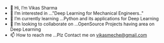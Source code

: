 - 👋 Hi, I’m Vikas Sharma
- 👀 I’m interested in ..."Deep Learning for Mechanical Engineers.." 
- 🌱 I’m currently learning ...Python and its applications for Deep Learning
- 💞️ I’m looking to collaborate on ...OpenSource Projects having area on Deep Learning
- 📫 How to reach me ...Plz Contact me on vikasmeche@gmail.com

<!---
vikasmeche/vikasmeche is a ✨ special ✨ repository because its `README.md` (this file) appears on your GitHub profile.
You can click the Preview link to take a look at your changes.
--->
